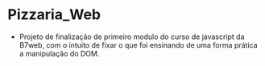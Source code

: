# Pizzaria_Web

- Projeto de finalização de primeiro modulo do curso de javascript da B7web, com o intuito de fixar
o que foi ensinando de uma forma prática a manipulação do DOM.
